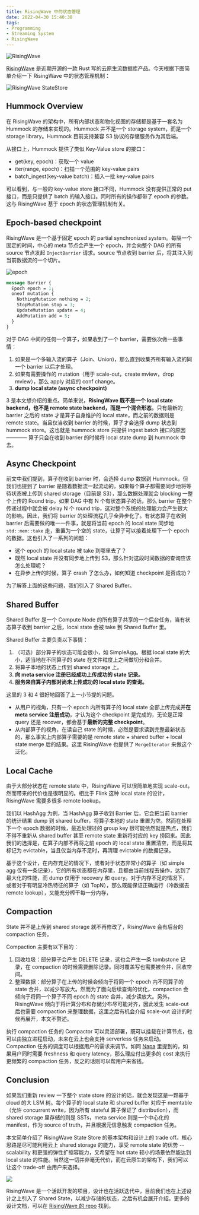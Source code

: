 ```yaml
---
title: RisingWave 中的状态管理
date: 2022-04-30 15:40:38
tags:
- Programming
- Streaming System
- RisingWave
---
```


![RisingWave](https://github.com/singularity-data/risingwave/raw/main/docs/images/logo-title.svg)

[RisingWave](https://github.com/singularity-data/risingwave) 是近期开源的一款 Rust 写的云原生流数据库产品。今天根据下图简单介绍一下 RisingWave 中的状态管理机制：

![RisingWave StateStore](https://user-images.githubusercontent.com/9161438/166138021-c7077f83-6144-4297-a42c-059954931df4.png)

<!-- more -->

## Hummock Overview

在 RisingWave 的架构中，所有内部状态和物化视图的存储都是基于一套名为 Hummock 的存储来实现的。Hummock 并不是一个 storage system，而是一个 storage library。Hummock 目前支持兼容 S3 协议的存储服务作为其后端。

从接口上，Hummock 提供了类似 Key-Value store 的接口：

- get(key, epoch)：获取一个 value
- iter(range, epoch)：扫描一个范围的 key-value pairs
- batch_ingest(key-value batch)：插入一批 key-value pairs

可以看到，与一般的 key-value store 接口不同，Hummock 没有提供正常的 put 接口，而是只提供了 batch 的输入接口。同时所有的操作都带了 epoch 的参数。这与 RisingWave 基于 epoch 的状态管理机制有关。

## Epoch-based checkpoint

RisingWave 是一个基于固定 epoch 的 partial synchronized system。每隔一个固定的时间，中心的 meta 节点会产生一个 epoch，并会向整个 DAG 的所有 source 节点发起 `InjectBarrier` 请求。source 节点收到 barrier 后，将其注入到当前数据流的一个切片。

![epoch](https://user-images.githubusercontent.com/9161438/166149113-984b14d5-75b6-4ead-94aa-aa63df14a21a.png)

```proto
message Barrier {
  Epoch epoch = 1;
  oneof mutation {
    NothingMutation nothing = 2;
    StopMutation stop = 3;
    UpdateMutation update = 4;
    AddMutation add = 5;
  }
}
```

对于 DAG 中间的任何一个算子，如果收到了一个 barrier，需要依次做一些事情：

1. 如果是一个多输入流的算子（Join、Union)，那么直到收集齐所有输入流的同一个 barrier 以后才处理。
2. 如果有需要操作的 mutation（用于 scale-out，create mview，drop mview），那么 apply 对应的 conf change。
3. **dump local state (async checkpoint)**

3 是本文想介绍的重点。简单来说，**RisingWave 既不是一个 local state backend，也不是 remote state backend，而是一个混合形态**。只有最新的 barrier 之后的 state 才是算子自身维护的 local state，而之前的数据则是 remote state。当且仅当收到 barrier 的时候，算子才会选择 dump 状态到 hummock store。这也就是 hummock store 只提供 ingest batch 接口的原因 ———— 算子只会在收到 barrier 的时候将 local state dump 到 hummock 中去。

## Async Checkpoint

前文中我们提到，算子在收到 barrier 时，会选择 dump 数据到 Hummock，但我们也提到了 barrier 是随着数据流一起流动的，如果每个算子都需要同步地将等待状态被上传到 shared storage（目前是 S3），那么数据处理就会 blocking 一整个上传的 Round trip。如果 DAG 中有 N 个有状态算子的话，那么 barrier 在整个传递过程中就会被 delay N 个 round trip，这对整个系统的处理能力会产生很大的影响。因此，我们将 barrier 的处理流程几乎全异步化了。有状态算子在收到 barrier 后需要做的唯一一件事，就是将当前 epoch 的 local state 同步地 `std::mem::take` 走，重置为一个空的 state，让算子可以接着处理下一个 epoch 的数据。这也引入了一系列的问题：

- 这个 epoch 的 local state 被 take 到哪里去了？
- 既然 local state 并没有同步地上传到 S3，那么针对这段时间数据的查询应该怎么处理呢？
- 在异步上传的时候，算子 crash 了怎么办，如何知道 checkpoint 是否成功？

为了解答上面的这些问题，我们引入了 Shared Buffer。

## Shared Buffer

Shared Buffer 是一个 Compute Node 的所有算子共享的一个后台任务，当有状态算子收到 barrier 之后，local state 会被 take 到 Shared Buffer 里。

Shared Buffer 主要负责以下事情：

1. （可选）部分算子的状态可能会很小，如 SimpleAgg。根据 local state 的大小，适当地在不同算子的 state 在文件粒度上之间做切分和合并。
2. 将算子本地的状态上传到 shared storage 上。
3. **向 meta service 注册已经成功上传成功的 state 记录。**
4. **服务来自算子内部对尚未上传成功的 local state 的查询。**

这里的 3 和 4 很好地回答了上一小节提的问题。

- 从用户的视角，只有一个 epoch 内所有算子的 local state 全部上传完成**并在 meta service 注册成功**，才认为这个 checkpoint 是完成的，无论是正常 query 还是 recover，都会基于**最新的完整 checkpoint**。
- 从内部算子的视角，在读自己 state 的时候，必然是要求读到完整最新状态的，那么事实上内部算子需要的是 remote state + shared buffer + local state merge 后的结果。这里 RisingWave 也提供了 `MergeIterator` 来做这个泛化。

## Local Cache

由于大部分状态在 remote state 中，RisingWave 可以很简单地实现 scale-out，然而带来的代价也是很明显的。相比于 Flink 这种 local state 的设计，RisingWave 需要多很多 remote lookup。

我们以 HashAgg 为例，当 HashAgg 算子收到 Barrier 后，它会把当前 barrier 的统计结果 dump 到 shared buffer，将算子本地的 state 重置为空。然而在处理下一个 epoch 数据的时候，最近处理过的 group key 很可能依然就是热点，我们不得不重新从 shared buffer 甚至 remote state 重新将对应的 key 捞回来。因此我们的选择是，在算子内部不再将之前 epoch 的 local state 重置清空，而是将其标记为 evictable，当且仅当内存不足时，再清理 evictable 的数据记录。

基于这个设计，在内存充足的情况下，或者对于状态非常小的算子（如 simple agg 仅有一条记录），它的所有状态都在内存里，且都由当前线程去操作，达到了最大化的性能，而 dump 仅用于 recovery 和 query。对于内存不足的情况下，或者对于有明显冷热特征的算子（如 TopN），那么既能保证正确运行（冷数据去 remote lookup），又能充分榨干每一分内存，

## Compaction

State 并不是上传到 shared storage 就不再修改了，RisingWave 会有后台的 compaction 任务。

Compaction 主要有以下目的：

1. 回收垃圾：部分算子会产生 DELETE 记录，这也会产生一条 tombstone 记录，在 compaction 的时候需要删除记录。同时覆盖写也需要被合并，回收空间。
2. 整理数据：部分算子在上传的时候会倾向于将同一个 epoch 内不同算子的 state 合并，以减少写放大。然而为了面向后续查询的优化，compaction 会倾向于将同一个算子不同 epoch 的 state 合并，减少读放大。另外，RisingWave 倾向于将计算分布和存储分布尽可能对齐，因此发生 scale-out 后也需要 compaction 来整理数据，这里之后有机会介绍 scale-out 设计的时候再展开，本文不赘述。

执行 compaction 任务的 Compactor 可以灵活部署，既可以挂载在计算节点，也可以由独立进程启动，未来在云上也会支持 serverless 任务来启动。Compaction 任务的调度可以根据用户的需求来调节。如同 [Napa](https://blog.zhuangty.com/napa) 里提到的，如果用户同时需要 freshness 和 query latency，那么理应付出更多的 cost 来执行更频繁的 compaction 任务，反之的话则可以帮用户来省钱。

## Conclusion

如果我们重新 review 一下整个 state store 的设计的话，就会发现这是一颗基于 cloud 的大 LSM 树。每个算子的 local state 和 shared buffer 对应于 memtable（允许 concurrent write，因为所有 stateful 算子保证了 distribution），而 shared storage 里存储的则是 SSTs，meta service 则是一个中心化的 manifest，作为 source of truth，并且根据元信息触发 compaction 任务。

本文简单介绍了 RisingWave State Store 的基本架构和设计上的 trade off。核心思路是尽可能利用云上 shared storage 的能力，享受 remote state 的优势 -- scalability 和更强的弹性扩缩容能力，又希望在 hot state 较小的场景依然能达到 local state 的性能。当然这一切并非毫无代价，而在云原生的架构下，我们可以让这个 trade-off 由用户来选择。

![ ](https://user-images.githubusercontent.com/9161438/166139768-89e161d7-922a-40a2-a508-54da91e83bbd.png)

RisingWave 是一个活跃开发的项目，设计也在活跃迭代中，目前我们也在上述设计之上引入了 Shared State，以减少存储的状态，之后有机会展开介绍。更多的设计文档，可以在 [RisingWave 的 repo](https://github.com/singularity-data/risingwave/tree/main/docs) 找到。
